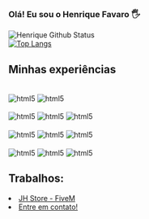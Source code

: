 ### Olá! Eu sou o Henrique Favaro 🖐️

![Henrique Github Status](https://github-readme-stats.vercel.app/api/?username=MrRique15&show_icons=true&title_color=fff&icon_color=79ff97&text_color=9f9f9f&bg_color=151515)<br>
[![Top Langs](https://github-readme-stats.vercel.app/api/top-langs/?username=MrRique15&langs_count=3&title_color=fff&icon_color=79ff97&text_color=9f9f9f&bg_color=151515&card_width=495)](https://github.com/anuraghazra/github-readme-stats)

## Minhas experiências
<div style="display:inline_block"><br/>

<img align="center" alt="html5" href="https://discord.gg/8kdGq2mxsg" src="https://img.shields.io/badge/mongodb-154e11?style=for-the-badge&logo=mongodb&logoColor=whitegreen">
<img align="center" alt="html5" href="https://discord.gg/8kdGq2mxsg" src="https://img.shields.io/badge/java-0074bd?style=for-the-badge&logo=java&logoColor=510607">
<br><br>
<img align="center" alt="html5" href="https://discord.gg/8kdGq2mxsg" src="https://img.shields.io/badge/React-61dafb?style=for-the-badge&logo=react&logoColor=blue">
<img align="center" alt="html5" href="https://discord.gg/8kdGq2mxsg" src="https://img.shields.io/badge/MySql-FFFFFF?style=for-the-badge&logo=mysql&logoColor=black">
<img align="center" alt="html5" href="https://discord.gg/8kdGq2mxsg" src="https://img.shields.io/badge/c-00599c?style=for-the-badge&logo=cplusplus&logoColor=navy">
<br><br>
<img align="center" alt="html5" href="https://discord.gg/8kdGq2mxsg" src="https://img.shields.io/badge/typescript-3178c6?style=for-the-badge&logo=typescript&logoColor=navy">
<img align="center" alt="html5" href="https://discord.gg/8kdGq2mxsg" src="https://img.shields.io/badge/html-f38657?style=for-the-badge&logo=html5&logoColor=e44d26">
<img align="center" alt="html5" href="https://discord.gg/8kdGq2mxsg" src="https://img.shields.io/badge/css-4d7ded?style=for-the-badge&logo=css3&logoColor=0e3ae4">
<br><br>
<img align="center" alt="html5" href="https://discord.gg/8kdGq2mxsg" src="https://img.shields.io/badge/PYTHON-3975a6?style=for-the-badge&logo=python&logoColor=ffdf58">
<img align="center" alt="html5" href="https://discord.gg/8kdGq2mxsg" src="https://img.shields.io/badge/Lua-2C2D72?style=for-the-badge&logo=lua&logoColor=white">
<img align="center" alt="html5" href="https://discord.gg/8kdGq2mxsg" src="https://img.shields.io/badge/JavaScript-323330?style=for-the-badge&logo=javascript&logoColor=F7DF1E">
  
## Trabalhos:
<li><a href="https://discord.gg/8kdGq2mxsg" rel="nofollow">JH Store - FiveM</a><br></li>
<li><a href="https://github.com/MrRique15/HenriqueFavaro/issues" rel="nofollow">Entre em contato!</a><br></li>
